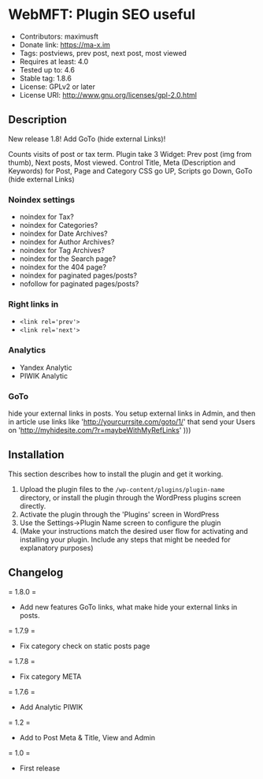 # WebMFT: Plugin SEO useful

* Contributors: maximusft
* Donate link: https://ma-x.im
* Tags: postviews, prev post, next post, most viewed
* Requires at least: 4.0
* Tested up to: 4.6
* Stable tag: 1.8.6
* License: GPLv2 or later
* License URI: http://www.gnu.org/licenses/gpl-2.0.html

## Description

New release 1.8! Add GoTo (hide external Links)!

Counts visits of post or tax term.
Plugin take 3 Widget: Prev post (img from thumb), Next posts, Most viewed.
Control Title, Meta (Description and Keywords) for Post, Page and Category
CSS go UP, Scripts go Down, GoTo (hide external Links)

### Noindex settings
* noindex for Tax?
* noindex for Categories?
* noindex for Date Archives?
* noindex for Author Archives?
* noindex for Tag Archives?
* noindex for the Search page?
* noindex for the 404 page?
* noindex for paginated pages/posts?
* nofollow for paginated pages/posts?

### Right links in
* `<link rel='prev'>`
* `<link rel='next'>`

### Analytics
* Yandex Analytic
* PIWIK Analytic

### GoTo
hide your external links in posts. You setup external links in Admin, and then in article use links like 'http://yourcurrsite.com/goto/1/' that send your Users on 'http://myhidesite.com/?r=maybeWithMyRefLinks' )))

## Installation

This section describes how to install the plugin and get it working.

1. Upload the plugin files to the `/wp-content/plugins/plugin-name` directory, or install the plugin through the WordPress plugins screen directly.
1. Activate the plugin through the 'Plugins' screen in WordPress
1. Use the Settings->Plugin Name screen to configure the plugin
1. (Make your instructions match the desired user flow for activating and installing your plugin. Include any steps that might be needed for explanatory purposes)


## Changelog

= 1.8.0 =
* Add new features GoTo links, what make hide your external links in posts.

= 1.7.9 =
* Fix category check on static posts page

= 1.7.8 =
* Fix category META

= 1.7.6 =
* Add Analytic PIWIK

= 1.2 =
* Add to Post Meta & Title, View and Admin

= 1.0 =
* First release